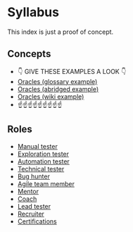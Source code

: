 # Syllabus

This index is just a proof of concept.

## Concepts

- 👇 GIVE THESE EXAMPLES A LOOK 👇
- [Oracles (glossary example)](concepts/oracles-glossary.md)
- [Oracles (abridged example)](concepts/oracles-abridged.md)
- [Oracles (wiki example)](concepts/oracles-wiki.md)
- ☝️☝️☝️☝️☝️☝️☝️☝️☝️

## Roles

- [Manual tester](roles/manual.md)
- [Exploration tester](roles/exploration.md)
- [Automation tester](roles/automation.md)
- [Technical tester](roles/technical.md)
- [Bug hunter](roles/bug-hunter.md)
- [Agile team member](roles/agile.md)
- [Mentor](roles/mentor.md)
- [Coach](roles/coach.md)
- [Lead tester](roles/lead.md)
- [Recruiter](roles/recruiter.md)
- [Certifications](roles/certifications.md)
